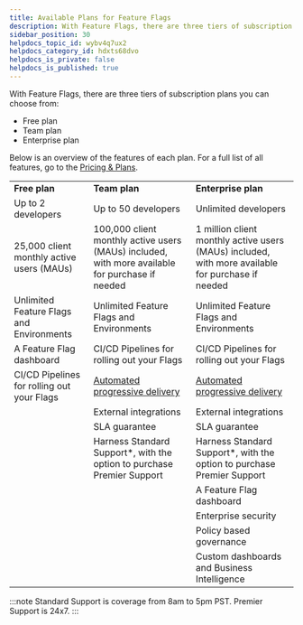 ```yaml
---
title: Available Plans for Feature Flags
description: With Feature Flags, there are three tiers of subscription plans you can choose from --  Free plan. Team plan. Enterprise plan. Below is an overview of the features of each plan. For a full list of all f…
sidebar_position: 30
helpdocs_topic_id: wybv4q7ux2
helpdocs_category_id: hdxts68dvo
helpdocs_is_private: false
helpdocs_is_published: true
---
```


With Feature Flags, there are three tiers of subscription plans you can choose from:

* Free plan
* Team plan
* Enterprise plan

Below is an overview of the features of each plan. For a full list of all features, go to the [Pricing & Plans](https://harness.io/pricing?module=ff#). 



|  |  |  |
| --- | --- | --- |
| **Free plan** | **Team plan** | **Enterprise plan** |
| Up to 2 developers | Up to 50 developers | Unlimited developers |
| 25,000 client monthly active users (MAUs) | 100,000 client monthly active users (MAUs) included, with more available for purchase if needed | 1 million client monthly active users (MAUs) included, with more available for purchase if needed |
| Unlimited Feature Flags and Environments | Unlimited Feature Flags and Environments | Unlimited Feature Flags and Environments |
| A Feature Flag dashboard | CI/CD Pipelines for rolling out your Flags | CI/CD Pipelines for rolling out your Flags |
| CI/CD Pipelines for rolling out your Flags | [Automated progressive delivery](../ff-using-flags/ff-build-pipeline/build-feature-flag-pipeline.md) | [Automated progressive delivery](../ff-using-flags/ff-build-pipeline/build-feature-flag-pipeline.md) |
|  | External integrations | External integrations |
|  | SLA guarantee | SLA guarantee |
|  | Harness Standard Support\*, with the option to purchase Premier Support | Harness Standard Support\*, with the option to purchase Premier Support |
|  |  | A Feature Flag dashboard |
|  |  | Enterprise security |
|  |  | Policy based governance |
|  |  | Custom dashboards and Business Intelligence |


:::note
 Standard Support is coverage from 8am to 5pm PST. Premier Support is 24x7.
:::